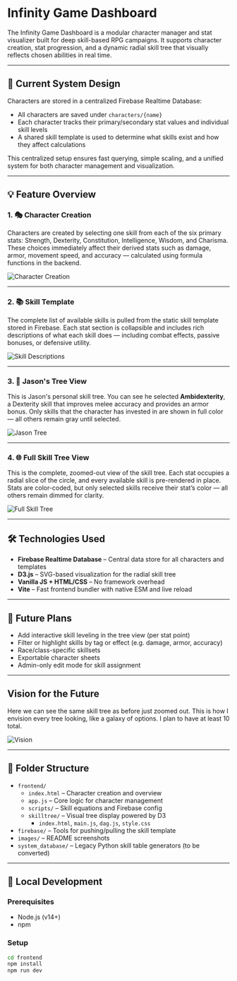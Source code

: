 # Infinity Game Dashboard

The Infinity Game Dashboard is a modular character manager and stat visualizer built for deep skill-based RPG campaigns. It supports character creation, stat progression, and a dynamic radial skill tree that visually reflects chosen abilities in real time.

---

## 📌 Current System Design

Characters are stored in a centralized Firebase Realtime Database:

- All characters are saved under `characters/{name}`
- Each character tracks their primary/secondary stat values and individual skill levels
- A shared skill template is used to determine what skills exist and how they affect calculations

This centralized setup ensures fast querying, simple scaling, and a unified system for both character management and visualization.

---

## 💡 Feature Overview

### 1. 🎭 Character Creation

Characters are created by selecting one skill from each of the six primary stats: Strength, Dexterity, Constitution, Intelligence, Wisdom, and Charisma. These choices immediately affect their derived stats such as damage, armor, movement speed, and accuracy — calculated using formula functions in the backend.

![Character Creation](images/mainTemplate.png)

---

### 2. 📚 Skill Template

The complete list of available skills is pulled from the static skill template stored in Firebase. Each stat section is collapsible and includes rich descriptions of what each skill does — including combat effects, passive bonuses, or defensive utility.

![Skill Descriptions](images/skillDescriptions.png)

---

### 3. 🧙 Jason's Tree View

This is Jason's personal skill tree. You can see he selected **Ambidexterity**, a Dexterity skill that improves melee accuracy and provides an armor bonus. Only skills that the character has invested in are shown in full color — all others remain gray until selected.

![Jason Tree](images/zoomedTree.png)

---

### 4. 🌐 Full Skill Tree View

This is the complete, zoomed-out view of the skill tree. Each stat occupies a radial slice of the circle, and every available skill is pre-rendered in place. Stats are color-coded, but only selected skills receive their stat’s color — all others remain dimmed for clarity.

![Full Skill Tree](images/fullJasonTree.png)

---

## 🛠 Technologies Used

- **Firebase Realtime Database** – Central data store for all characters and templates
- **D3.js** – SVG-based visualization for the radial skill tree
- **Vanilla JS + HTML/CSS** – No framework overhead
- **Vite** – Fast frontend bundler with native ESM and live reload

---

## 🚧 Future Plans

- Add interactive skill leveling in the tree view (per stat point)
- Filter or highlight skills by tag or effect (e.g. damage, armor, accuracy)
- Race/class-specific skillsets
- Exportable character sheets
- Admin-only edit mode for skill assignment

---

## Vision for the Future

Here we can see the same skill tree as before just zoomed out. This is how I envision every tree looking, like a galaxy of options. I plan to have at least 10 total.

![Vision](images/futureVision.png)

---

## 📁 Folder Structure

- `frontend/`
  - `index.html` – Character creation and overview
  - `app.js` – Core logic for character management
  - `scripts/` – Skill equations and Firebase config
  - `skilltree/` – Visual tree display powered by D3
    - `index.html`, `main.js`, `dag.js`, `style.css`
- `firebase/` – Tools for pushing/pulling the skill template
- `images/` – README screenshots
- `system_database/` – Legacy Python skill table generators (to be converted)

---

## 🔧 Local Development

### Prerequisites
- Node.js (v14+)
- npm

### Setup

```bash
cd frontend
npm install
npm run dev
